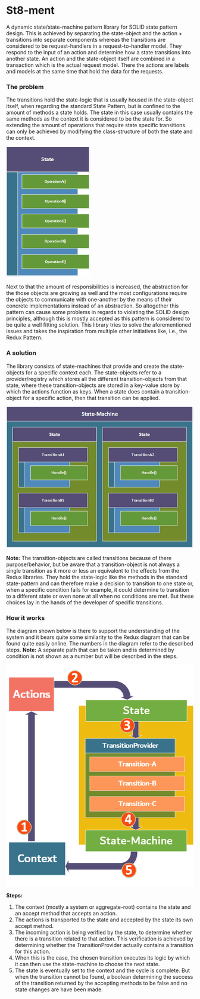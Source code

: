 # St8-ment
A dynamic state/state-machine pattern library for SOLID state pattern design. This is achieved by separating the state-object and the action + transitions into separate components whereas the transitions are considered to be request-handlers in a request-to-handler model. They respond to the input of an action and determine how a state transitions into another state. An action and the state-object itself are combined in a transaction which is the actual request model. There the actions are labels and models at the same time that hold the data for the requests.

### The problem

The transitions hold the state-logic that is usually housed in the state-object itself, when regarding the standard State Pattern, but is confined to the amount of methods a state holds. The state in this case usually contains the same methods as the context it is considered to be the state for. So extending the amount of operations that require state specific transitions can only be achieved by modifying the class-structure of both the state and the context. 

![state](docs/standard-state.png)

Next to that the amount of responsibilities is increased, the abstraction for the those objects are growing as well and the most configurations require the objects to communicate with one-another by the means of their concrete implementations instead of an abstraction. So altogether this pattern can cause some problems in regards to violating the SOLID design principles, although this is mostly accepted as this pattern is considered to be quite a well fitting solution. This library tries to solve the aforementioned issues and takes the inspiration from multiple other initiatives like, i.e., the Redux Pattern. 

### A solution

The library consists of state-machines that provide and create the state-objects for a specific context each. The state-objects refer to a provider/registry which stores all the different transition-objects from that state, where these transition-objects are stored in a key-value store by which the actions function as keys. When a state does contain a transition-object for a specific action, then that transition can be applied.

![state-machine](docs/St8-ment-state.png)

**Note:** The transition-objects are called transitions because of there purpose/behavior, but be aware that a transition-object is not always a single transition as it more or less an equivalent to the effects from the Redux libraries. They hold the state-logic like the methods in the standard state-pattern and can therefore make a decision to transition to one state or, when a specific condition fails for example, it could determine to transition to a different state or even none at all when no conditions are met. But these choices lay in the hands of the developer of specific transitions.

### How it works

The diagram shown below is there to support the understanding of the system and it bears quite some similarity to the Redux diagram that can be found quite easily online. The numbers in the diagram refer to the described steps. **Note:** A separate path that can be taken and is determined by condition is not shown as a number but will be described in the steps.

![st8-ment](docs/St8-ment-diagram.png)

**Steps:**

1. The context (mostly a system or aggregate-root) contains the state and an accept method that accepts an action. 
2. The actions is transported to the state and accepted by the state its own accept method.
3. The incoming action is being verified by the state, to determine whether there is a transition related to that action. This verification is achieved by determining whether the TransitionProvider actually contains a transition for this action.
4. When this is the case, the chosen transition executes its logic by which it can then use the state-machine to choose the next state. 
5. The state is eventually set to the context and the cycle is complete. But when the transition cannot be found, a boolean determining the success of the transition returned by the accepting methods to be false and no state changes are have been made.